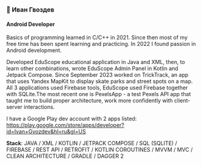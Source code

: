 ### 👋 Иван Гвоздев
#### Android Developer

Basics of programming learned in C/C++ in 2021. Since then most of my free time has been spent learning and practicing. In 2022 I found passion in Android development.

Developed EduScope educational application in Java and XML, then, to learn other combinations, wrote EduScope Admin Panel in Kotlin and Jetpack Compose. Since September 2023 worked on TrickTrack, an app that uses Yandex MapKit to display skate parks and street spots on a map. All 3 applications used Firebase tools, EduScope used Firebase together with SQLite.The most recent one is PexelsApp - a test Pexels API app that taught me to build proper architecture, work more confidently with client-server interactions.

I have a Google Play dev account with 2 apps listed: https://play.google.com/store/apps/developer?id=Ivan+Gvozdev&hl=ru&gl=US

**Stack**: JAVA / XML / KOTLIN / JETPACK COMPOSE / SQL (SQLITE) / FIREBASE / REST API / RETROFIT / KOTLIN COROUTINES / MVVM / MVC / CLEAN ARCHITECTURE / GRADLE / DAGGER 2




